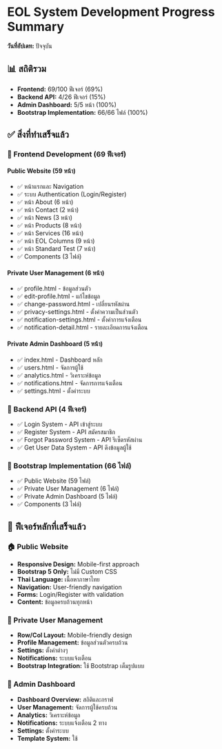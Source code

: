 # EOL System Development Progress Summary
**วันที่อัปเดท:** ปัจจุบัน

## 📊 สถิติรวม
- **Frontend:** 69/100 ฟีเจอร์ (69%)
- **Backend API:** 4/26 ฟีเจอร์ (15%)
- **Admin Dashboard:** 5/5 หน้า (100%)
- **Bootstrap Implementation:** 66/66 ไฟล์ (100%)

## ✅ สิ่งที่ทำเสร็จแล้ว

### 🎨 Frontend Development (69 ฟีเจอร์)
#### Public Website (59 หน้า)
- ✅ หน้าแรกและ Navigation
- ✅ ระบบ Authentication (Login/Register)
- ✅ หน้า About (6 หน้า)
- ✅ หน้า Contact (2 หน้า)
- ✅ หน้า News (3 หน้า)
- ✅ หน้า Products (8 หน้า)
- ✅ หน้า Services (16 หน้า)
- ✅ หน้า EOL Columns (9 หน้า)
- ✅ หน้า Standard Test (7 หน้า)
- ✅ Components (3 ไฟล์)

#### Private User Management (6 หน้า)
- ✅ profile.html - ข้อมูลส่วนตัว
- ✅ edit-profile.html - แก้ไขข้อมูล
- ✅ change-password.html - เปลี่ยนรหัสผ่าน
- ✅ privacy-settings.html - ตั้งค่าความเป็นส่วนตัว
- ✅ notification-settings.html - ตั้งค่าการแจ้งเตือน
- ✅ notification-detail.html - รายละเอียดการแจ้งเตือน

#### Private Admin Dashboard (5 หน้า)
- ✅ index.html - Dashboard หลัก
- ✅ users.html - จัดการผู้ใช้
- ✅ analytics.html - วิเคราะห์ข้อมูล
- ✅ notifications.html - จัดการการแจ้งเตือน
- ✅ settings.html - ตั้งค่าระบบ

### 🔧 Backend API (4 ฟีเจอร์)
- ✅ Login System - API เข้าสู่ระบบ
- ✅ Register System - API สมัครสมาชิก
- ✅ Forgot Password System - API รีเซ็ตรหัสผ่าน
- ✅ Get User Data System - API ดึงข้อมูลผู้ใช้

### 🎨 Bootstrap Implementation (66 ไฟล์)
- ✅ Public Website (59 ไฟล์)
- ✅ Private User Management (6 ไฟล์)
- ✅ Private Admin Dashboard (5 ไฟล์)
- ✅ Components (3 ไฟล์)

## 🎯 ฟีเจอร์หลักที่เสร็จแล้ว

### 🏠 Public Website
- **Responsive Design:** Mobile-first approach
- **Bootstrap 5 Only:** ไม่มี Custom CSS
- **Thai Language:** เนื้อหาภาษาไทย
- **Navigation:** User-friendly navigation
- **Forms:** Login/Register with validation
- **Content:** ข้อมูลครบถ้วนทุกหน้า

### 👤 Private User Management
- **Row/Col Layout:** Mobile-friendly design
- **Profile Management:** ข้อมูลส่วนตัวครบถ้วน
- **Settings:** ตั้งค่าต่างๆ
- **Notifications:** ระบบแจ้งเตือน
- **Bootstrap Integration:** ใช้ Bootstrap เต็มรูปแบบ

### 🔐 Admin Dashboard
- **Dashboard Overview:** สถิติและกราฟ
- **User Management:** จัดการผู้ใช้ครบถ้วน
- **Analytics:** วิเคราะห์ข้อมูล
- **Notifications:** ระบบแจ้งเตือน 2 ทาง
- **Settings:** ตั้งค่าระบบ
- **Template System:** ใช้ <template> tags
- **Chart.js Integration:** กราฟแบบ interactive
- **Mobile Responsive:** รองรับมือถือ
- **Thai Language:** UI และข้อมูลภาษาไทย

### 🔧 Backend API
- **Authentication:** Login/Register/Forgot Password
- **User Data:** ดึงข้อมูลผู้ใช้
- **Database Connection:** MySQL integration
- **Security:** Password hashing, JWT
- **Error Handling:** จัดการข้อผิดพลาด

## 📱 Technical Features

### 🎨 Frontend Technologies
- **Bootstrap 5:** Full implementation
- **JavaScript:** Dynamic content
- **Chart.js:** Interactive charts
- **Template System:** <template> tags
- **Responsive Design:** Mobile-first
- **Thai Language:** Localization

### 🔧 Backend Technologies
- **Node.js:** Server runtime
- **Express.js:** Web framework
- **MySQL:** Database
- **JWT:** Authentication
- **bcrypt:** Password hashing
- **dotenv:** Configuration

### 📊 Data Management
- **Mock Data:** Realistic test data
- **JSON Files:** users.json, notifications.json, messages.json
- **Database Schema:** EOL.sql structure
- **Thai Content:** Localized data

## 🎯 ข้อดีของระบบ

### 🎨 Design & UX
- **Consistent Design:** รูปแบบเดียวกันทุกหน้า
- **Mobile Responsive:** ใช้งานสะดวกบนมือถือ
- **Bootstrap Standard:** ใช้ระบบมาตรฐาน
- **Touch-friendly:** เหมาะสำหรับการสัมผัส
- **Fast Loading:** โหลดเร็ว

### 🔧 Technical
- **No Custom CSS:** ใช้ Bootstrap เต็มรูปแบบ
- **Template System:** Code ที่เป็นระเบียบ
- **Modular JavaScript:** ฟังก์ชันแยกส่วน
- **Error Handling:** จัดการข้อผิดพลาด
- **Performance:** ประสิทธิภาพดี

### 🌐 Internationalization
- **Thai Language:** ภาษาไทยครบถ้วน
- **Localized Content:** เนื้อหาภาษาไทย
- **Cultural Adaptation:** เหมาะกับวัฒนธรรมไทย

## 📈 ความคืบหน้า

### ✅ เสร็จแล้ว (69%)
- Public Website: 100%
- Private User Management: 100%
- Private Admin Dashboard: 100%
- Bootstrap Implementation: 100%
- Basic API: 15%

### ⏳ กำลังพัฒนา (0%)
- ไม่มี

### ❌ ยังไม่ได้พัฒนา (31%)
- Views Structure (22 หน้า)
- Advanced API (22 ฟีเจอร์)
- EST Test System (5 หน้า)
- Learning System
- Reports & Statistics
- Corporate Features

## 🎯 ขั้นตอนต่อไป

### 1. Views Structure (22 หน้า)
- Dashboard
- Testing System
- Learning System
- Reports
- Profile Management

### 2. Advanced API (22 ฟีเจอร์)
- Testing System API
- Learning System API
- Reports & Statistics API
- Corporate Features API
- Special Features API

### 3. EST Test System (5 หน้า)
- EST Eligibility
- EST Pre-test
- EST Test
- EST Results
- EST History

### 4. Learning System
- E-Learning Platform
- English Rooms
- Custom Lessons
- Progress Tracking

### 5. Reports & Statistics
- Academic Reports
- Standard Test Reports
- Usage Statistics
- Performance Analytics

## 📝 หมายเหตุ
- ระบบใช้ Bootstrap 5 เต็มรูปแบบ
- ไม่มี Custom CSS
- รองรับ Mobile Responsive
- ใช้ภาษาไทย
- Mock data structure ตรงกับ database schema
- Template system สำหรับ dynamic content
- Chart.js สำหรับกราฟและสถิติ
